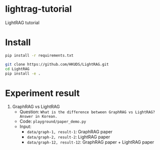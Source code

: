# lightrag-tutorial

LightRAG tutorial

# Install

```bash
pip install -r requirements.txt

git clone https://github.com/HKUDS/LightRAG.git
cd LightRAG
pip install -e .
```

# Experiment result

1. GraphRAG vs LightRAG
   - Question: `What is the difference between GraphRAG vs LightRAG? Answer in Korean.`
   - Code: `playground/paper_demo.py`
   - Input:
     - `data/graph-1, result-1`: GraphRAG paper
     - `data/graph-2, result-2`: LightRAG paper
     - `data/graph-12, result-12`: GraphRAG paper + LightRAG paper
